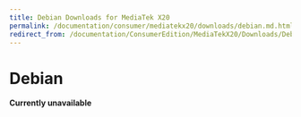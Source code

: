 ```yaml
---
title: Debian Downloads for MediaTek X20
permalink: /documentation/consumer/mediatekx20/downloads/debian.md.html
redirect_from: /documentation/ConsumerEdition/MediaTekX20/Downloads/Debian.md.html
---
```

# Debian

**Currently unavailable**
